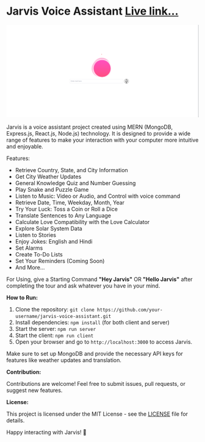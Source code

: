 <!DOCTYPE html>
<html lang="en">

<head>
  <meta charset="UTF-8">
  <meta name="viewport" content="width=device-width, initial-scale=1.0">
</head>

<body>

  <h1>Jarvis Voice Assistant  <a href="https://siddhantsharmavoiceassistant.netlify.app">Live link...</a></h1>
 
  <img src="/jarvis Img.png" alt="Jarvis Logo">
  
  <p>Jarvis is a voice assistant project created using MERN (MongoDB, Express.js, React.js, Node.js) technology. It is designed to provide a wide range of features to make your interaction with your computer more intuitive and enjoyable.</p>

  <div class="features">
    <p>Features:</p>
    <ul>
      <li>Retrieve Country, State, and City Information</li>
      <li>Get City Weather Updates</li>
      <li>General Knowledge Quiz and Number Guessing</li>
      <li>Play Snake and Puzzle Game</li>
      <li>Listen to Music: Video or Audio, and Control with voice command</li>
      <li>Retrieve Date, Time, Weekday, Month, Year</li>
      <li>Try Your Luck: Toss a Coin or Roll a Dice</li>
      <li>Translate Sentences to Any Language</li>
      <li>Calculate Love Compatibility with the Love Calculator</li>
      <li>Explore Solar System Data</li>
      <li>Listen to Stories</li>
      <li>Enjoy Jokes: English and Hindi</li>
      <li>Set Alarms</li>
      <li>Create To-Do Lists</li>
      <li>Set Your Reminders (Coming Soon)</li>
      <li>And More...</li>
    </ul>
  </div>

  <div class="usage">
    <p>For Using, give a Starting Command <strong>"Hey Jarvis"</strong> OR <strong>"Hello Jarvis"</strong> after completing the tour and ask whatever you have in your mind.</p>
  </div>

  <div class="how-to-run">
    <p><strong>How to Run:</strong></p>
    <ol>
      <li>Clone the repository: <code>git clone https://github.com/your-username/jarvis-voice-assistant.git</code></li>
      <li>Install dependencies: <code>npm install</code> (for both client and server)</li>
      <li>Start the server: <code>npm run server</code></li>
      <li>Start the client: <code>npm run client</code></li>
      <li>Open your browser and go to <code>http://localhost:3000</code> to access Jarvis.</li>
    </ol>
    <p>Make sure to set up MongoDB and provide the necessary API keys for features like weather updates and translation.</p>
  </div>

  <div class="contribution">
    <p><strong>Contribution:</strong></p>
    <p>Contributions are welcome! Feel free to submit issues, pull requests, or suggest new features.</p>
  </div>

  <div class="license">
    <p><strong>License:</strong></p>
    <p>This project is licensed under the MIT License - see the <a href="LICENSE">LICENSE</a> file for details.</p>
  </div>

  <p>Happy interacting with Jarvis! 🚀</p>

</body>
</html>
